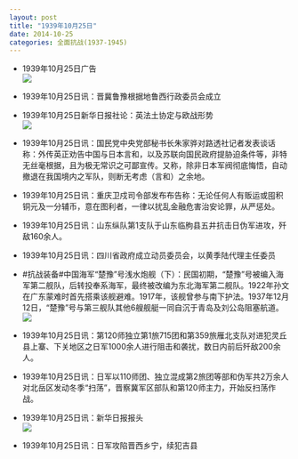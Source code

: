```yaml
---
layout: post
title: "1939年10月25日"
date: 2014-10-25
categories: 全面抗战(1937-1945)
---
```


<meta name="referrer" content="no-referrer" />

- 1939年10月25日广告 <br/><img src="https://ww1.sinaimg.cn/large/aca367d8jw1elnpxc4s4fj20ey0ijq52.jpg" />

- 1939年10月25日讯：晋冀鲁豫根据地鲁西行政委员会成立 

- 1939年10月25日新华日报社论：英法土协定与欧战形势 <br/><img src="https://ww4.sinaimg.cn/large/aca367d8jw1elno6zcg0nj21230h4dls.jpg" />

- 1939年10月25日讯：国民党中央党部秘书长朱家骅对路透社记者发表谈话称：外传英正劝告中国与日本言和，以及苏联向国民政府提胁迫条件等，非特无丝毫根据，且为极无常识之可鄙宣传。又称，除非日本军阀彻底悔悟，自动撤退在我国境内之军队，则断无考虑（言和）之余地。 

- 1939年10月25日讯：重庆卫戍司令部发布布告称：无论任何人有贩运或囤积铜元及一分辅币，意在图利者，一律以扰乱金融危害治安论罪，从严惩处。 

- 1939年10月25日讯：山东纵队第1支队于山东临朐县五井抗击日伪军进攻，歼敌160余人。 

- 1939年10月25日讯：四川省政府成立动员委员会，以黄季陆代理主任委员 

- #抗战装备#中国海军“楚豫”号浅水炮舰（下）：民国初期，“楚豫”号被编入海军第二舰队，后转投奉系海军，最终被改编为东北海军第二舰队。1922年孙文在广东蒙难时首先搭乘该舰避难。1917年，该舰曾参与南下护法。1937年12月12日，“楚豫”号与第三舰队其他6艘舰艇一同自沉于青岛及刘公岛阻塞航道。  <br/><img src="https://ww4.sinaimg.cn/large/aca367d8jw1eln69x1ffsj20a007j0t7.jpg" />

- 1939年10月25日讯：第120师独立第1旅715团和第359旅雁北支队对进犯灵丘县上寨、下关地区之日军1000余人进行阻击和袭扰，数日内前后歼敌200余人。 

- 1939年10月25日讯：日军以110师团、独立混成第2旅团等部和伪军共2万余人对北岳区发动冬季“扫荡”，晋察冀军区部队和第120师主力，开始反扫荡作战。 

- 1939年10月25日讯：新华日报报头 <br/><img src="https://ww2.sinaimg.cn/large/aca367d8jw1eln1nlfsp9j212108xtb4.jpg" />

- 1939年10月25日讯：日军攻陷晋西乡宁，续犯吉县 

